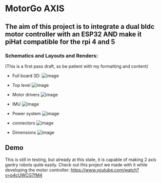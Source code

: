 # MotorGo AXIS
## The aim of this project is to integrate a dual bldc motor controller with an ESP32 AND make it piHat compatible for the rpi 4 and 5
### Schematics and Layouts and Renders: 
(This is a first pass draft, so be patient with my formatting and content)

- Full board 3D:
![image](https://github.com/user-attachments/assets/d726a93e-4ecc-4fa8-8ea6-cdbdca14860d)

- Top level
![image](https://github.com/user-attachments/assets/5b3b73f7-92be-4b5f-83f8-2cd19c3fed36)

- Motor drivers 
![image](https://github.com/user-attachments/assets/d5ce9730-9ee3-4fc3-a14b-43f547b2764c)

- IMU 
![image](https://github.com/user-attachments/assets/d3a8b536-ee6a-4c1d-b4ed-55ce09f7849e)

- Power system 
![image](https://github.com/user-attachments/assets/5ac3d94c-27a5-4e53-b97d-12434a442a13)

- connectors 
![image](https://github.com/user-attachments/assets/3a683c4c-51f1-47c6-8e41-96a581ff5889)

- Dimensions 
![image](https://github.com/user-attachments/assets/4c7cf0fb-276e-4e99-b768-0264188bd0a6)



## Demo
This is still in testing, but already at this state, it is capable of making 2 axis gantry robots quite easily.  Check out this project we made with it while developing the motor controller:
https://www.youtube.com/watch?v=p4cUWCG7fM4

